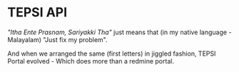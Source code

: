 
# TEPSI API

*"Itha Ente Prasnam, Sariyakki Tha"* just means that (in my native language - Malayalam) "Just fix my problem".

And when we arranged the same (first letters) in jiggled fashion, TEPSI Portal evolved - Which does more than a redmine portal.


